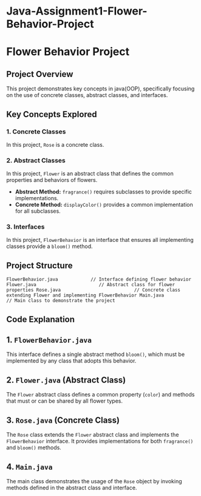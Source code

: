 # Java-Assignment1-Flower-Behavior-Project
# Flower Behavior Project

## Project Overview
This project demonstrates key concepts in java(OOP), specifically focusing on the use of concrete classes, abstract classes, and interfaces.

## Key Concepts Explored
### 1. **Concrete Classes**
In this project, `Rose` is a concrete class.

### 2. **Abstract Classes**
In this project, `Flower` is an abstract class that defines the common properties and behaviors of flowers.
- **Abstract Method:** `fragrance()` requires subclasses to provide specific implementations.
- **Concrete Method:** `displayColor()` provides a common implementation for all subclasses.

### 3. **Interfaces**
In this project, `FlowerBehavior` is an interface that ensures all implementing classes provide a `bloom()` method.

## Project Structure

``
FlowerBehavior.java            // Interface defining flower behavior
Flower.java                       // Abstract class for flower properties
Rose.java                           // Concrete class extending Flower and implementing FlowerBehavior
Main.java                             // Main class to demonstrate the project
``

## Code Explanation

## 1. `FlowerBehavior.java`
This interface defines a single abstract method `bloom()`, which must be implemented by any class that adopts this behavior.

## 2. `Flower.java` (Abstract Class)
The `Flower` abstract class defines a common property (`color`) and methods that must or can be shared by all flower types.

## 3. `Rose.java` (Concrete Class)
The `Rose` class extends the `Flower` abstract class and implements the `FlowerBehavior` interface. It provides implementations for both `fragrance()` and `bloom()` methods.

## 4. `Main.java`
The main class demonstrates the usage of the `Rose` object by invoking methods defined in the abstract class and interface.



